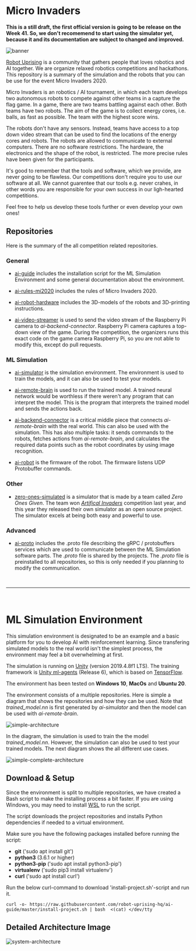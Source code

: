# Micro Invaders

**This is a still draft, the first official version is going to be release on the Week 41. So, we don't recomemend to start using the simulator yet, because it and its documentation are subject to changed and improved.**

![banner](banner.png)

[Robot Uprising](https://robotuprising.fi/) is a community that gathers people that loves robotics and AI together. We are organize relaxed robotics competitions and hackathons. This repository is a summary of the simulation and the robots that you can be use for the event Micro Invaders 2020. 

Micro Invaders is an robotics / AI tournament, in which each team develops two autonomous robots to compete against other teams in a capture the flag game. In a game, there are two teams battling against each other. Both teams have two robots. The aim of the game is to collect energy cores, i.e. balls, as fast as possible. The team with the highest score wins. 

The robots don't have any sensors. Instead, teams have access to a top down video stream that can be used to find the locations of the energy cores and robots. The robots are allowed to communicate to external computers. There are no software restrictions. The hardware, the electronics and the shape of the robot, is restricted. The more precise rules have been given for the participants.

It's good to remember that the tools and software, which we provide, are never going to be flawless. Our competitions don't require you to use our software at all. We cannot guarentee that our tools e.g. never crahes, in other words you are responsible for your own success in our ligh-hearted competitions. 

Feel free to help us develop these tools further or even develop your own ones!

## Repositories

Here is the summary of the all competition related repositories.

### General

- [ai-guide](https://github.com/robot-uprising-hq/ai-guide) includes the installation script for the ML Simulation Environment and some general documentation about the environment.

- [ai-rules-mi2020](https://github.com/robot-uprising-hq/ai-rules-mi2020) includes the rules of Micro Invaders 2020.

- [ai-robot-hardware](https://github.com/robot-uprising-hq/ai-robot-hardware) includes the 3D-models of the robots and 3D-printing instructions.

- [ai-video-streamer](https://github.com/robot-uprising-hq/ai-video-streamer) is used to send the video stream of the Raspberry Pi camera to *ai-backend-connector*. Raspberry Pi camera captures a top-down view of the game. During the competition, the organizers runs this exact code on the game camera Raspberry Pi, so you are not able to modify this, except do pull requests.

### ML Simulation

- [ai-simulator](https://github.com/robot-uprising-hq/ai-simulator) is the simulation environment. The environment is used to train the models, and it can also be used to test your models.

- [ai-remote-brain](https://github.com/robot-uprising-hq/ai-remote-brain) is used to run the trained model. A trained neural network would be worthless if there weren't any program that can interpret the model. This is the program that interprets the trained model and sends the actions back.

- [ai-backend-connector](https://github.com/robot-uprising-hq/ai-backend-connector) is a critical middle piece that connects *ai-remote-brain* with the real world. This can also be used with the simulation. This has also multiple tasks: it sends commands to the robots, fetches actions from *ai-remote-brain*, and calculates the required data points such as the robot coordinates by using image recognition.

- [ai-robot](https://github.com/robot-uprising-hq/ai-robot) is the firmware of the robot. The firmware listens UDP Protobuffer commands.

### Other

- [zero-ones-simulated](https://github.com/zero-ones-given/zero-ones-simulated) is a simulator that is made by a team called *Zero Ones Given*. The team won [*Artifical Invaders*](https://www.twitch.tv/videos/497978829) competition last year, and this year they released their own simulator as an open source project. The simulator excels at being both easy and powerful to use.

### Advanced

- [ai-proto](https://github.com/robot-uprising-hq/ai-proto) includes the .proto file describing the gRPC / protobuffers services which are used to communicate between the ML Simulation software parts. The *.proto* file is shared by the projects. The *.proto* file is preinstalled to all repositories, so this is only needed if you planning to modify the communication.

<br/>

---

<br/>

# ML Simulation Environment

This simulation environment is designated to be an example and a basic platform for you to develop AI with reinforcement learning. Since transfering simulated models to the real world isn't the simplest process, the environment may feel a bit overwhelming at first.

The simulation is running on [Unity](https://unity.com/) (version 2019.4.8f1 LTS). The training framework is [Unity ml-agents](https://github.com/Unity-Technologies/ml-agents) (Release 6), which is based on [TensorFlow](https://www.tensorflow.org/). 

The environment has been tested on **Windows 10**, **MacOs** and **Ubuntu 20**.


The environment consists of a multiple repositories. Here is simple a diagram that shows the repositories and how they can be used. Note that *trained_model.nn* is first generated by *ai-simulator* and then the model can be used with *ai-remote-brain*.

![simple-architecture](simple-architecture.png)


In the diagram, the simulation is used to train the the model *trained_model.nn*. However, the simulation can also be used to test your trained models. The next diagram shows the all different use cases.

![simple-complete-architecture](simple-complete-architecture.png)


## Download & Setup

Since the environment is split to multiple repositories, we have created a Bash script to make the installing process a bit faster. If you are using Windows, you may need to install [WSL](https://docs.microsoft.com/en-us/windows/wsl/install-win10) to run the script.

The script downloads the project repositories and installs Python dependencies if needed to a virtual environment.

Make sure you have the following packages installed before running the script:

- **git**         ('sudo apt install git')
- **python3**     (3.6.1 or higher)
- **python3-pip** ('sudo apt install python3-pip')
- **virtualenv**  ('sudo pip3 install virtualenv')
- **curl**	      ('sudo apt install curl')

Run the below curl-command to download 'install-project.sh'-script and run it.

`curl -o- https://raw.githubusercontent.com/robot-uprising-hq/ai-guide/master/install-project.sh | bash  <(cat) </dev/tty`


## Detailed Architecture Image
![system-architecture](system-architecture.png)
